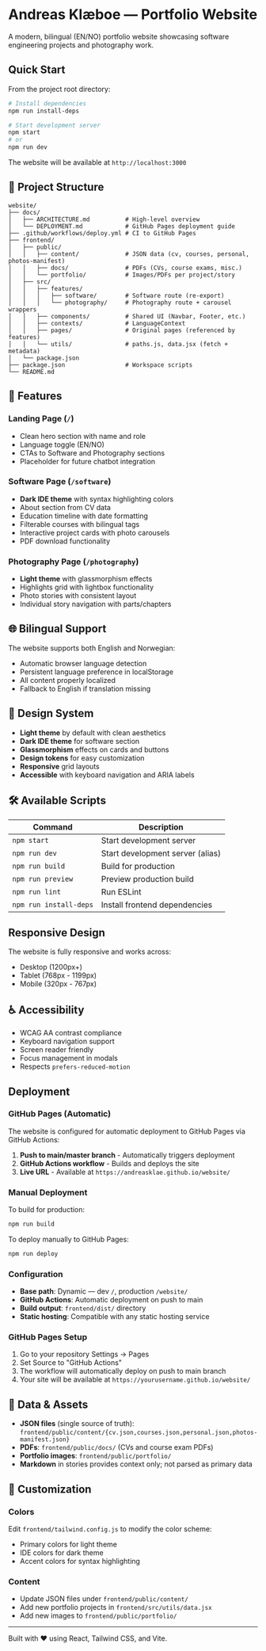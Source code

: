 # Andreas Klæboe — Portfolio Website

A modern, bilingual (EN/NO) portfolio website showcasing software engineering projects and photography work.

## Quick Start

From the project root directory:

```bash
# Install dependencies
npm run install-deps

# Start development server
npm start
# or
npm run dev
```

The website will be available at `http://localhost:3000`

## 📁 Project Structure

```
website/
├── docs/
│   ├── ARCHITECTURE.md          # High-level overview
│   └── DEPLOYMENT.md            # GitHub Pages deployment guide
├── .github/workflows/deploy.yml # CI to GitHub Pages
├── frontend/
│   ├── public/
│   │   ├── content/             # JSON data (cv, courses, personal, photos-manifest)
│   │   ├── docs/                # PDFs (CVs, course exams, misc.)
│   │   └── portfolio/           # Images/PDFs per project/story
│   ├── src/
│   │   ├── features/
│   │   │   ├── software/        # Software route (re-export)
│   │   │   └── photography/     # Photography route + carousel wrappers
│   │   ├── components/          # Shared UI (Navbar, Footer, etc.)
│   │   ├── contexts/            # LanguageContext
│   │   ├── pages/               # Original pages (referenced by features)
│   │   └── utils/               # paths.js, data.jsx (fetch + metadata)
│   └── package.json
├── package.json                 # Workspace scripts
└── README.md
```

## 🎨 Features

### Landing Page (`/`)
- Clean hero section with name and role
- Language toggle (EN/NO)
- CTAs to Software and Photography sections
- Placeholder for future chatbot integration

### Software Page (`/software`)
- **Dark IDE theme** with syntax highlighting colors
- About section from CV data
- Education timeline with date formatting
- Filterable courses with bilingual tags
- Interactive project cards with photo carousels
- PDF download functionality

### Photography Page (`/photography`)
- **Light theme** with glassmorphism effects
- Highlights grid with lightbox functionality
- Photo stories with consistent layout
- Individual story navigation with parts/chapters

## 🌐 Bilingual Support

The website supports both English and Norwegian:
- Automatic browser language detection
- Persistent language preference in localStorage
- All content properly localized
- Fallback to English if translation missing

## 🎯 Design System

- **Light theme** by default with clean aesthetics
- **Dark IDE theme** for software section
- **Glassmorphism** effects on cards and buttons
- **Design tokens** for easy customization
- **Responsive** grid layouts
- **Accessible** with keyboard navigation and ARIA labels

## 🛠 Available Scripts

| Command | Description |
|---------|-------------|
| `npm start` | Start development server |
| `npm run dev` | Start development server (alias) |
| `npm run build` | Build for production |
| `npm run preview` | Preview production build |
| `npm run lint` | Run ESLint |
| `npm run install-deps` | Install frontend dependencies |

## Responsive Design

The website is fully responsive and works across:
- Desktop (1200px+)
- Tablet (768px - 1199px)
- Mobile (320px - 767px)

## ♿ Accessibility

- WCAG AA contrast compliance
- Keyboard navigation support
- Screen reader friendly
- Focus management in modals
- Respects `prefers-reduced-motion`

## Deployment

### GitHub Pages (Automatic)

The website is configured for automatic deployment to GitHub Pages via GitHub Actions:

1. **Push to main/master branch** - Automatically triggers deployment
2. **GitHub Actions workflow** - Builds and deploys the site
3. **Live URL** - Available at `https://andreasklae.github.io/website/`

### Manual Deployment

To build for production:

```bash
npm run build
```

To deploy manually to GitHub Pages:

```bash
npm run deploy
```

### Configuration

- **Base path**: Dynamic — dev `/`, production `/website/`
- **GitHub Actions**: Automatic deployment on push to main
- **Build output**: `frontend/dist/` directory
- **Static hosting**: Compatible with any static hosting service

### GitHub Pages Setup

1. Go to your repository Settings → Pages
2. Set Source to "GitHub Actions"
3. The workflow will automatically deploy on push to main branch
4. Your site will be available at `https://yourusername.github.io/website/`

## 📄 Data & Assets

- **JSON files** (single source of truth): `frontend/public/content/{cv.json,courses.json,personal.json,photos-manifest.json}`
- **PDFs**: `frontend/public/docs/` (CVs and course exam PDFs)
- **Portfolio images**: `frontend/public/portfolio/`
- **Markdown** in stories provides context only; not parsed as primary data

## 🔧 Customization

### Colors
Edit `frontend/tailwind.config.js` to modify the color scheme:
- Primary colors for light theme
- IDE colors for dark theme
- Accent colors for syntax highlighting

### Content
- Update JSON files under `frontend/public/content/`
- Add new portfolio projects in `frontend/src/utils/data.jsx`
- Add new images to `frontend/public/portfolio/`

---

Built with ❤️ using React, Tailwind CSS, and Vite.
